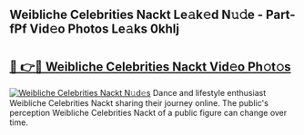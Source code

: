 ## Weibliche Celebrities Nackt Le𝚊k𝚎d N𝚞𝚍e - Part-fPf Vid𝚎o Photos Le𝚊ks 0khlj

# <h2><a href="http://fb4yau.evod.top/?m=Weibliche+Celebrities+Nackt">🔗 👉🔴 Weibliche Celebrities Nackt Vid𝚎o Ph𝚘t𝚘s</a></h2>

[![Weibliche Celebrities Nackt N𝚞d𝚎s](https://i.imgur.com/8V9OHl7.gif)](http://fb4yau.evod.top/?m=Weibliche+Celebrities+Nackt)
Dance and lifestyle enthusiast Weibliche Celebrities Nackt sharing their journey online. The public's perception Weibliche Celebrities Nackt of a public figure can change over time. 
